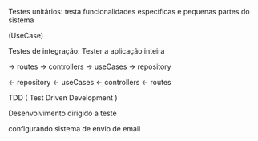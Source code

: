 Testes unitários: testa funcionalidades específicas e pequenas partes do sistema

(UseCase)

Testes de integração: Tester a aplicação inteira

→ routes → controllers → useCases → repository

← repository ← useCases ← controllers ← routes

TDD ( Test Driven Development )

Desenvolvimento dirigido a teste

configurando sistema de envio de email


